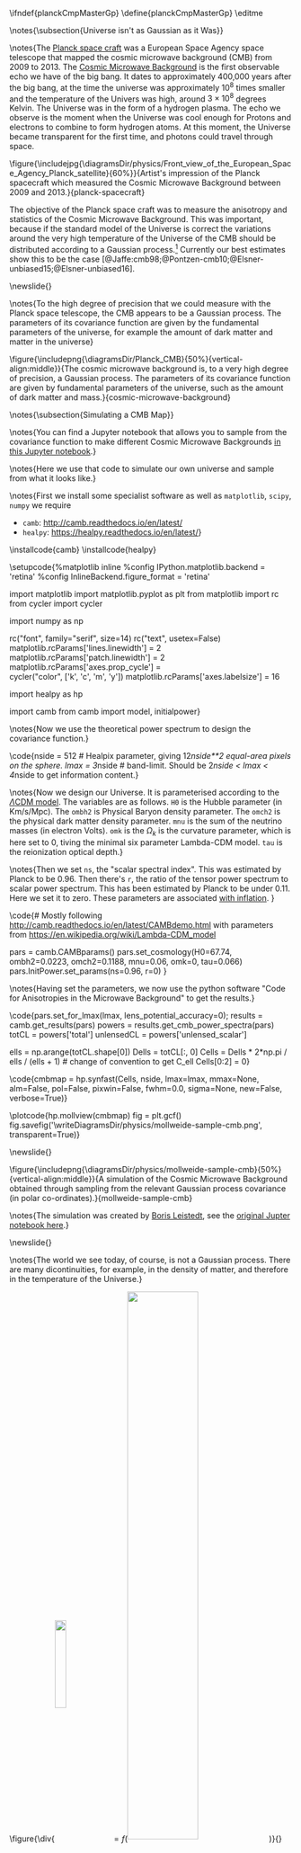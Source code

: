\ifndef{planckCmpMasterGp}
\define{planckCmpMasterGp}
\editme

\notes{\subsection{Universe isn't as Gaussian as it Was}}

\notes{The [Planck space craft](https://en.wikipedia.org/wiki/Planck_(spacecraft)) was a European Space Agency space telescope that mapped the cosmic microwave background (CMB) from 2009 to 2013. The [Cosmic Microwave Background](https://en.wikipedia.org/wiki/Cosmic_microwave_background) is the first observable echo we have of the big bang. It dates to approximately 400,000 years after the big bang, at the time the universe was approximately $10^8$ times smaller and the temperature of the Univers was high, around $3 \times 10^8$ degrees Kelvin. The Universe was in the form of a hydrogen plasma. The echo we observe is the moment when the Universe was cool enough for Protons and electrons to combine to form hydrogen atoms. At this moment, the Universe became transparent for the first time, and photons could travel through space.

\figure{\includejpg{\diagramsDir/physics/Front_view_of_the_European_Space_Agency_Planck_satellite}{60%}}{Artist's impression of the Planck spacecraft which measured the Cosmic Microwave Background between 2009 and 2013.}{planck-spacecraft}

The objective of the Planck space craft was to measure the anisotropy and statistics of the Cosmic Microwave Background. This was important, because if the standard model of the Universe is correct the variations around the very high temperature of the Universe of the CMB should be distributed according to a Gaussian process.[^kyle-cranmer] Currently our best estimates show this to be the case [@Jaffe:cmb98;@Pontzen-cmb10;@Elsner-unbiased15;@Elsner-unbiased16].


[^kyle-cranmer]: Most of my understanding of this is taken from conversations with Kyle Cranmer, a physicist who makes extensive use of machine learning methods in his work. See e.g. @Mishra-Sharma-semi-parametric20 from Kyle and Siddharth Mishra-Sharma. Of course, any errors in the above text are mine and do not stem from Kyle.}

\newslide{}

\notes{To the high degree of precision that we could measure with the Planck space telescope, the CMB appears to be a Gaussian process. The parameters of its covariance function are given by the fundamental parameters of the universe, for example the amount of dark matter and matter in the universe}

\figure{\includepng{\diagramsDir/Planck_CMB}{50%}{vertical-align:middle}}{The cosmic microwave background is, to a very high degree of precision, a Gaussian process. The parameters of its covariance function are given by fundamental parameters of the universe, such as the amount of dark matter and mass.}{cosmic-microwave-background}

\notes{\subsection{Simulating a CMB Map}}


\notes{You can find a Jupyter notebook that allows you to sample from the covariance function to make different Cosmic Microwave Backgrounds [in this Jupyter notebook](https://github.com/lawrennd/Prob-tools/blob/master/notebooks/The%20CMB%20as%20a%20Gaussian%20Process.ipynb).}

\notes{Here we use that code to simulate our own universe and sample from what it looks like.}

\notes{First we install some specialist software as well as `matplotlib`, `scipy`, `numpy` we require

- `camb`: <http://camb.readthedocs.io/en/latest/>
- `healpy`: <https://healpy.readthedocs.io/en/latest/>}

\installcode{camb}
\installcode{healpy}

\setupcode{%matplotlib inline
%config IPython.matplotlib.backend = 'retina'
%config InlineBackend.figure_format = 'retina'

import matplotlib
import matplotlib.pyplot as plt
from matplotlib import rc
from cycler import cycler

import numpy as np

rc("font", family="serif", size=14)
rc("text", usetex=False)
matplotlib.rcParams['lines.linewidth'] = 2
matplotlib.rcParams['patch.linewidth'] = 2
matplotlib.rcParams['axes.prop_cycle'] =\
    cycler("color", ['k', 'c', 'm', 'y'])
matplotlib.rcParams['axes.labelsize'] = 16

import healpy as hp

import camb
from camb import model, initialpower}

\notes{Now we use the theoretical power spectrum to design the covariance function.}

\code{nside = 512  # Healpix parameter, giving 12*nside**2 equal-area pixels on the sphere.
lmax = 3*nside # band-limit. Should be 2*nside < lmax < 4*nside to get information content.}

\notes{Now we design our Universe. It is parameterised according to the [$\Lambda$CDM model](https://en.wikipedia.org/wiki/Lambda-CDM_model). The variables are as follows. `H0` is the Hubble parameter (in Km/s/Mpc). The `ombh2` is Physical Baryon density parameter. The `omch2` is the physical dark matter density parameter. `mnu` is the sum of the neutrino masses (in electron Volts). `omk` is the $\Omega_k$ is the curvature parameter, which is here set to 0, tiving the minimal six parameter Lambda-CDM model. `tau` is the reionization optical depth.}

\notes{Then we set `ns`, the "scalar spectral index". This was estimated by Planck to be 0.96. Then there's `r`, the ratio of the tensor power spectrum to scalar power spectrum. This has been estimated by Planck to be under 0.11. Here we set it to zero. These parameters are associated [with inflation](https://en.wikipedia.org/wiki/Primordial_fluctuations). }

\code{# Mostly following http://camb.readthedocs.io/en/latest/CAMBdemo.html with parameters from https://en.wikipedia.org/wiki/Lambda-CDM_model

pars = camb.CAMBparams()
pars.set_cosmology(H0=67.74, ombh2=0.0223, omch2=0.1188, mnu=0.06, omk=0, tau=0.066)
pars.InitPower.set_params(ns=0.96, r=0)
}

\notes{Having set the parameters, we now use the python software "Code for Anisotropies in the Microwave Background" to get the results.}

\code{pars.set_for_lmax(lmax, lens_potential_accuracy=0);
results = camb.get_results(pars)
powers = results.get_cmb_power_spectra(pars)
totCL = powers['total']
unlensedCL = powers['unlensed_scalar']

ells = np.arange(totCL.shape[0])
Dells = totCL[:, 0]
Cells = Dells * 2*np.pi / ells / (ells + 1)  # change of convention to get C_ell
Cells[0:2] = 0}



\code{cmbmap = hp.synfast(Cells, nside, 
                 lmax=lmax, mmax=None, alm=False, pol=False, 
                 pixwin=False, fwhm=0.0, sigma=None, new=False, verbose=True)}
				 
\plotcode{hp.mollview(cmbmap)
fig = plt.gcf()
fig.savefig('\writeDiagramsDir/physics/mollweide-sample-cmb.png', transparent=True)}

\newslide{}

\figure{\includepng{\diagramsDir/physics/mollweide-sample-cmb}{50%}{vertical-align:middle}}{A simulation of the Cosmic Microwave Background obtained through sampling from the relevant Gaussian process covariance (in polar co-ordinates).}{mollweide-sample-cmb}

\notes{The simulation was created by [Boris Leistedt](https://ixkael.github.io/), see the [original Jupter notebook here](https://github.com/ixkael/Prob-tools/blob/master/notebooks/The%20CMB%20as%20a%20Gaussian%20Process.ipynb).}

\newslide{}

\notes{The world we see today, of course, is not a Gaussian process. There are many dicontinuities, for example, in the density of matter, and therefore in the temperature of the Universe.}


\figure{\div{<img src="\diagramsDir/earth_PNG37.png" width="20%" style="display:inline-block;background:none;vertical-align:middle;border:none;box-shadow:none;">$=f\Bigg($<img src="\diagramsDir/Planck_CMB.png"  width="50%" style="display:inline-block;background:none;vertical-align:middle;border:none;box-shadow:none;">$\Bigg)$}{}{fontsize:120px;vertical-align:middle}}{What we observe today is some non-linear function of the cosmic microwave background.}{modern-universe-non-linear-function}

\notes{We can think of todays observed Universe, though, as a being a consequence of those temperature fluctuations in the CMB. Those fluctuations are only order $10^-6$ of the scale of the overal temperature of the Universe. But minor fluctations in that density is what triggered the pattern of formation of the Galaxies and how stars formed and created the elements that are the building blocks of our Earth [@Vogelsberger-cosmological20].}


\endif

